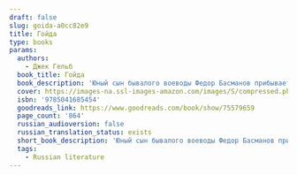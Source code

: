 ```yaml
---
draft: false
slug: goida-a0cc82e9
title: Гойда
type: books
params:
  authors:
    - Джек Гельб
  book_title: Гойда
  book_description: 'Юный сын бывалого воеводы Федор Басманов прибывает к царскому двору, чтобы служить государю словом и делом. Страна разрывается на части: воля владыки все больше вызывает сомнение у народа, а опричники сеют страх и смерть, где бы не ступала их нога. Федору предстоит принять правила игры и выжить во всепоглощающем пламени жестокости и насилия. Сможет ли он сохранить свою душу или нет ей места в столь жутком мире царской воли?'
  cover: https://images-na.ssl-images-amazon.com/images/S/compressed.photo.goodreads.com/books/1672870305i/75579659.jpg
  isbn: '9785041685454'
  goodreads_link: https://www.goodreads.com/book/show/75579659
  page_count: '864'
  russian_audioversion: false
  russian_translation_status: exists
  short_book_description: 'Юный сын бывалого воеводы Федор Басманов прибывает к царскому двору, чтобы служить государю словом и делом. Страна разрывается на части: воля владыки все больше вызывает сомнение у народа, а...'
  tags:
    - Russian literature
---
```

